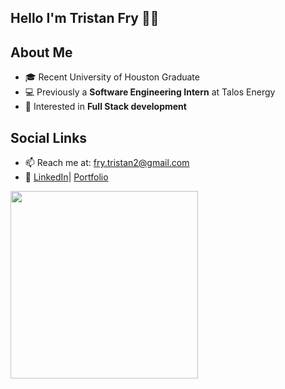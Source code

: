 ## Hello I'm Tristan Fry 👋👋

## About Me
- 🎓 Recent University of Houston Graduate
- 💻 Previously a **Software Engineering Intern** at Talos Energy 
- 🤖 Interested in **Full Stack development**

## Social Links
- 📫 Reach me at: fry.tristan2@gmail.com
- 🔗 [LinkedIn](https://www.linkedin.com/in/tristan-a-fry/)| [Portfolio](https://tristanfry.com/)

<img src="[https://media.giphy.com/media/yourgif.gif](https://images-wixmp-ed30a86b8c4ca887773594c2.wixmp.com/f/5aae0f7f-c0e8-4d26-abac-9595341fca62/dag4ic0-95e14089-fc37-4588-9a78-53cedec38fcf.gif?token=eyJ0eXAiOiJKV1QiLCJhbGciOiJIUzI1NiJ9.eyJzdWIiOiJ1cm46YXBwOjdlMGQxODg5ODIyNjQzNzNhNWYwZDQxNWVhMGQyNmUwIiwiaXNzIjoidXJuOmFwcDo3ZTBkMTg4OTgyMjY0MzczYTVmMGQ0MTVlYTBkMjZlMCIsIm9iaiI6W1t7InBhdGgiOiJcL2ZcLzVhYWUwZjdmLWMwZTgtNGQyNi1hYmFjLTk1OTUzNDFmY2E2MlwvZGFnNGljMC05NWUxNDA4OS1mYzM3LTQ1ODgtOWE3OC01M2NlZGVjMzhmY2YuZ2lmIn1dXSwiYXVkIjpbInVybjpzZXJ2aWNlOmZpbGUuZG93bmxvYWQiXX0.FcW-Hk-UR6eqIiDKwulZHiS2wDS-iPCJulfDdPBqrHE)" width="300px">
